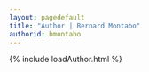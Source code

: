 ```yaml
---
layout: pagedefault
title: "Author | Bernard Montabo"
authorid: bmontabo
---
```


{% include loadAuthor.html %}